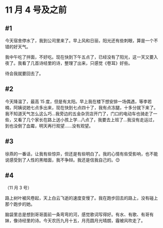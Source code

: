 # 11 月 4 号及之前

##  #1

今天宿舍停水了，我到公司里来了。早上风和日丽，阳光还有些刺眼，算是一个不错的好天气。

我中午吃了拌面，不好吃。现在快到下午五点了，已经没有了阳光，这一天又要入夜了。我看了几首诗经里的诗，整理了出来，只感觉《卷耳》好些。

待会我就要回去了。

##  #2

今天降温了，最高 15 度，但是有太阳。早上我在楼下想安排一场偶遇，等李若楠，阿姨说她七点多出来，现在快到七点四十了，我有点冻腿，十多分就下来了。我不知道天气怎么这么巧…我旁边的五金杂货店开门了，门口的电动车也骑走了一些，又看了几个家长在路上送小孩上学…八点了，我要去上班了…我没有走运过，到也没倒了血霉，明天再行观望……没有观望。

## #3

徐燕的一番话，让我有些惊异，但还是有些明白了。我的心情有些受影响，也不能说感受到了人性的黑暗面，我不争辩。我还是信我自己的。😊

## #4

（11 月 3 号）

路上树叶被风卷起，天上白云飞逝的速度变慢了。我在跑步回去的路上，没有碰上那个跑步的她。

脑袋里总是想到哥哥面前一条弯弯的河，感觉歌词写得好。有水、有歌、有哥有妹，像诗经里的诗。今天农历九月十五，月亮圆月光晴朗，霾被风吹走了。
